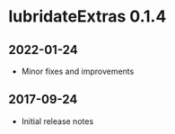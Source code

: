 
# lubridateExtras 0.1.4

## 2022-01-24

* Minor fixes and improvements

## 2017-09-24

* Initial release notes
